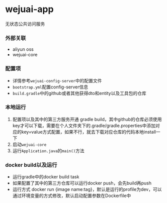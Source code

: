 # wejuai-app

无状态公共访问服务

### 外部关联

- aliyun oss
- wejuai-core

### 配置项

- 详情参考`wejuai-config-server`中的配置文件
- `bootstrap.yml`配置config-server信息
- `build.gradle`中的github或者其他获得dto和entity以及工具包的仓库

### 本地运行
1. 配置项以及其中的第三方服务开通
   gradle build，其中github的仓库必须使用key才可以下载，需要在个人文件夹下的.gradle/gradle.properties中添加对应的key=value方式配置，如果不行，就去下载对应仓库的代码本地install一下
2. 启动`wejuai-core`
3. 运行`Application.java`的`main()`方法

### docker build以及运行
- 运行gradle中的docker build task
- 如果配置了其中的第三方仓库可以运行docker push，会先build再push
- 运行方式 docker run {image name:tag}，默认是运行的profile为dev，可以通过环境变量的方式修改，默认启动配置参数在Dockerfile中